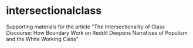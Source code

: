 # intersectionalclass
Supporting materials for the article "The Intersectionality of Class Discourse: How Boundary Work on Reddit Deepens Narratives of Populism and the White Working Class" 

